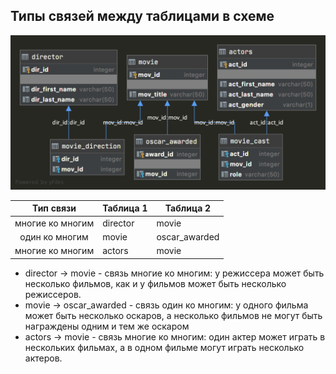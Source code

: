 ## Типы связей между таблицами в схеме

![](../img/cinema_schema_diagram.png)

| Тип связи | Таблица 1 | Таблица 2 |
|:---------:|-----------|-----------|
|     многие ко многим      |     director       |     movie       |
|     один ко многим      |     movie         |     oscar_awarded       |
|     многие ко многим      |     actors        |     movie       |


- director -> movie - связь многие ко многим: у режиссера может быть несколько фильмов, 
как и у фильмов может быть несколько режиссеров.
- movie -> oscar_awarded - связь один ко многим: у одного фильма может быть несколько оскаров,
а несколько фильмов не могут быть награждены одним и тем же оскаром
- actors -> movie - связь многие ко многим: один актер может играть в нескольких фильмах,
а в одном фильме могут играть несколько актеров.